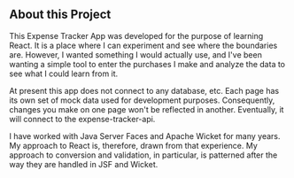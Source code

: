 ## About this Project

This Expense Tracker App was developed for the purpose of learning React. It is 
a place where I can experiment and see where the boundaries are. However, 
I wanted something I would actually use, and I've been wanting a simple tool to 
enter the purchases I make and analyze the data to see what I could learn from it. 

At present this app does not connect to any database, etc. Each page has its own 
set of mock data used for development purposes. Consequently, changes you make on 
one page won't be reflected in another. Eventually, it will connect to the 
expense-tracker-api. 

I have worked with Java Server Faces and Apache Wicket for many years. My approach 
to React is, therefore, drawn from that experience. My approach to conversion and 
validation, in particular, is patterned after the way they are handled in JSF and 
Wicket. 